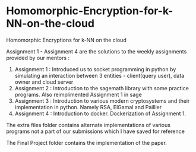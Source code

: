 # Homomorphic-Encryption-for-k-NN-on-the-cloud
Homomorphic Encryptions for k-NN on the cloud

Assignment 1 - Assignment 4 are the solutions to the weekly assignments provided by our mentors :
1. Assignment 1 : Introduced us to socket programming in python by simulating an interaction between 3 entities - client(query user), data owner and cloud server
2. Assignment 2 : Introduction to the sagemath library with some practice programs. Also reimplimented Assignment 1 in sage
3. Assignment 3 : Introduction to various modern cryptosystems and their implementation in python. Namely RSA, ElGamal and Paillier
4. Assignment 4 : Introduction to docker. Dockerization of Assignment 1.


The extra files folder contains alternate implementations of various programs not a part of our submissions which I have saved for reference

The Final Project folder contains the implementation of the paper.

